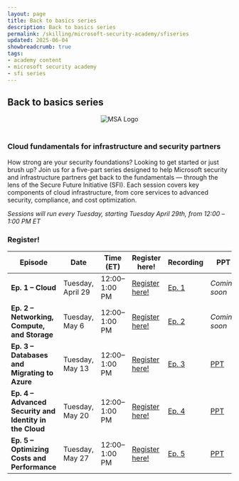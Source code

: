 ```yaml
---
layout: page
title: Back to basics series
description: Back to basics series
permalink: /skilling/microsoft-security-academy/sfiseries
updated: 2025-06-04
showbreadcrumb: true
tags: 
- academy content
- microsoft security academy
- sfi series
---
```


## Back to basics series


<div style="text-align: center;">
    <img src="https://wp.technologyreview.com/wp-content/uploads/2020/03/ms-securitylogostackedc-grayrgb-hero-copy-small_2-3.png" alt="MSA Logo" style="max-width: 100px; height: auto; margin-bottom: 20px;">
</div>


### Cloud fundamentals for infrastructure and security partners

How strong are your security foundations? Looking to get started or just brush up? Join us for a five-part series designed to help Microsoft security and infrastructure partners get back to the fundamentals — through the lens of the Secure Future Initiative (SFI). Each session covers key components of cloud infrastructure, from core services to advanced security, compliance, and cost optimization.

*Sessions will run every Tuesday, starting Tuesday April 29th, from 12:00 –1:00 PM ET*

### Register!

| Episode | Date | Time (ET) | Register here! | Recording | PPT |
|--------|-------|------|-----------|--------------|--------------|
| **Ep. 1 – Cloud** | Tuesday, April 29 | 12:00–1:00 PM | [Register here!](https://msevents.microsoft.com/event?id=2569594811) | [Ep. 1](https://aka.ms/CloudBacktoBasicsEp1) | *Coming soon* |
| **Ep. 2 – Networking, Compute, and Storage** | Tuesday, May 6 | 12:00–1:00 PM | [Register here!](https://msevents.microsoft.com/event?id=1056828777) | [Ep. 2](https://aka.ms/NetworkingComputeAndStorage-BackToBasicsEp2) | *Coming soon* |
| **Ep. 3 – Databases and Migrating to Azure** | Tuesday, May 13 | 12:00–1:00 PM | [Register here!](https://msevents.microsoft.com/event?id=1152351275) | [Ep. 3](https://aka.ms/DatabasesMigratingtoAzure-BacktobasicsEp3) | [PPT](https://aka.ms/DatabasesandMigratingtoAzure-BacktoBasicsEp3) |
| **Ep. 4 – Advanced Security and Identity in the Cloud** | Tuesday, May 20 | 12:00–1:00 PM | [Register here!](https://msevents.microsoft.com/event?id=3536886932) | [Ep. 4](https://aka.ms/AdvancedSecurityIdentityintheCloud-BacktobasicsEp4) | [PPT](https://aka.ms/PPT_AdvancedSecurityIdentityintheCloud_BacktobasicsEp4) |
| **Ep. 5 – Optimizing Costs and Performance** | Tuesday, May 27 | 12:00–1:00 PM | [Register here!](https://msevents.microsoft.com/event?id=1436469917) | [Ep. 5](https://aka.ms/OptimizingCostsPerformance_BackToBasicsEp5)| [PPT](https://aka.ms/OptimizingCostsPerformanceBackToBasicsEp5) |

